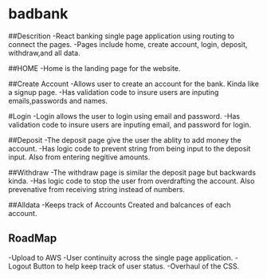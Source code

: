 # badbank
##Descrition
-React banking single page application using routing to connect the pages. 
-Pages include home, create account, login, deposit, withdraw,and all data.

##HOME
-Home is the landing page for the website.

##Create Account
-Allows user to create an account for the bank. Kinda like a signup page.
-Has validation code to insure users are inputing emails,passwords and names.

#Login
-Login allows the user to login using email and password.
-Has validation code to insure users are inputing email, and password for login.

##Deposit
-The deposit page give the user the ablity to add money the account.
-Has logic code to prevent string from being input to the deposit input. Also from entering negitive amounts.

##Withdraw
-The withdraw page is similar the deposit page but backwards kinda. 
-Has logic code to stop the user from overdrafting the account. Also prevenative from receiving string instead of numbers.

##Alldata
-Keeps track of Accounts Created and balcances of each account.

## RoadMap
-Upload to AWS
-User continuity across the single page application.
-Logout Button to help keep track of user status.
-Overhaul of the CSS.
